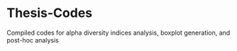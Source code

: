 # Thesis-Codes
Compiled codes for alpha diversity indices analysis, boxplot generation, and post-hoc analysis 
